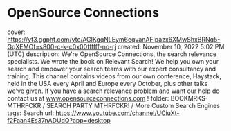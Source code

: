 # OpenSource Connections

cover: https://yt3.ggpht.com/ytc/AGIKgqNLEym6eqvanAFlpazx6XMwShxBRNq5-GqXEMOf=s800-c-k-c0x00ffffff-no-rj
created: November 10, 2022 5:02 PM (UTC)
description: We're OpenSource Connections, the search relevance specialists. We wrote the book on Relevant Search! We help you own your search and empower your search teams with our expert consultancy and training. This channel contains videos from our own conference, Haystack, held in the USA every April and Europe every October, plus other talks we've given. If you have a search relevance problem and want our help do contact us at www.opensourceconnections.com !
folder: BOOKMRKS-MTHRFCKR / SEARCH PARTY MTHRFCKR! / More Custom Search Engines
tags: Search
url: https://www.youtube.com/channel/UCiuXt-f2Faan4Es37nADUdQ?app=desktop